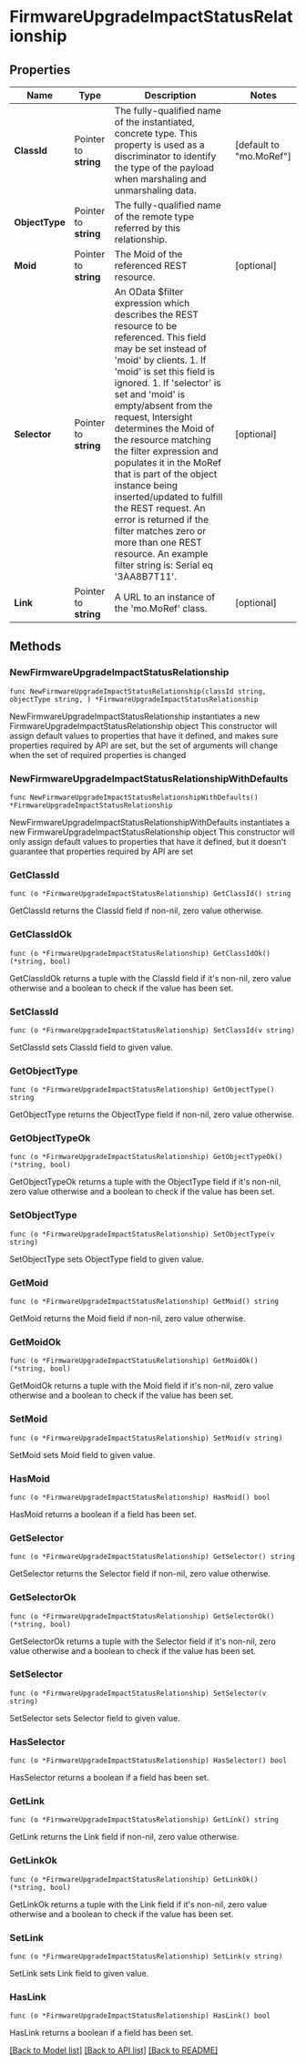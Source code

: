 # FirmwareUpgradeImpactStatusRelationship

## Properties

Name | Type | Description | Notes
------------ | ------------- | ------------- | -------------
**ClassId** | Pointer to **string** | The fully-qualified name of the instantiated, concrete type. This property is used as a discriminator to identify the type of the payload when marshaling and unmarshaling data. | [default to "mo.MoRef"]
**ObjectType** | Pointer to **string** | The fully-qualified name of the remote type referred by this relationship. | 
**Moid** | Pointer to **string** | The Moid of the referenced REST resource. | [optional] 
**Selector** | Pointer to **string** | An OData $filter expression which describes the REST resource to be referenced. This field may be set instead of &#39;moid&#39; by clients. 1. If &#39;moid&#39; is set this field is ignored. 1. If &#39;selector&#39; is set and &#39;moid&#39; is empty/absent from the request, Intersight determines the Moid of the resource matching the filter expression and populates it in the MoRef that is part of the object instance being inserted/updated to fulfill the REST request. An error is returned if the filter matches zero or more than one REST resource. An example filter string is: Serial eq &#39;3AA8B7T11&#39;. | [optional] 
**Link** | Pointer to **string** | A URL to an instance of the &#39;mo.MoRef&#39; class. | [optional] 

## Methods

### NewFirmwareUpgradeImpactStatusRelationship

`func NewFirmwareUpgradeImpactStatusRelationship(classId string, objectType string, ) *FirmwareUpgradeImpactStatusRelationship`

NewFirmwareUpgradeImpactStatusRelationship instantiates a new FirmwareUpgradeImpactStatusRelationship object
This constructor will assign default values to properties that have it defined,
and makes sure properties required by API are set, but the set of arguments
will change when the set of required properties is changed

### NewFirmwareUpgradeImpactStatusRelationshipWithDefaults

`func NewFirmwareUpgradeImpactStatusRelationshipWithDefaults() *FirmwareUpgradeImpactStatusRelationship`

NewFirmwareUpgradeImpactStatusRelationshipWithDefaults instantiates a new FirmwareUpgradeImpactStatusRelationship object
This constructor will only assign default values to properties that have it defined,
but it doesn't guarantee that properties required by API are set

### GetClassId

`func (o *FirmwareUpgradeImpactStatusRelationship) GetClassId() string`

GetClassId returns the ClassId field if non-nil, zero value otherwise.

### GetClassIdOk

`func (o *FirmwareUpgradeImpactStatusRelationship) GetClassIdOk() (*string, bool)`

GetClassIdOk returns a tuple with the ClassId field if it's non-nil, zero value otherwise
and a boolean to check if the value has been set.

### SetClassId

`func (o *FirmwareUpgradeImpactStatusRelationship) SetClassId(v string)`

SetClassId sets ClassId field to given value.


### GetObjectType

`func (o *FirmwareUpgradeImpactStatusRelationship) GetObjectType() string`

GetObjectType returns the ObjectType field if non-nil, zero value otherwise.

### GetObjectTypeOk

`func (o *FirmwareUpgradeImpactStatusRelationship) GetObjectTypeOk() (*string, bool)`

GetObjectTypeOk returns a tuple with the ObjectType field if it's non-nil, zero value otherwise
and a boolean to check if the value has been set.

### SetObjectType

`func (o *FirmwareUpgradeImpactStatusRelationship) SetObjectType(v string)`

SetObjectType sets ObjectType field to given value.


### GetMoid

`func (o *FirmwareUpgradeImpactStatusRelationship) GetMoid() string`

GetMoid returns the Moid field if non-nil, zero value otherwise.

### GetMoidOk

`func (o *FirmwareUpgradeImpactStatusRelationship) GetMoidOk() (*string, bool)`

GetMoidOk returns a tuple with the Moid field if it's non-nil, zero value otherwise
and a boolean to check if the value has been set.

### SetMoid

`func (o *FirmwareUpgradeImpactStatusRelationship) SetMoid(v string)`

SetMoid sets Moid field to given value.

### HasMoid

`func (o *FirmwareUpgradeImpactStatusRelationship) HasMoid() bool`

HasMoid returns a boolean if a field has been set.

### GetSelector

`func (o *FirmwareUpgradeImpactStatusRelationship) GetSelector() string`

GetSelector returns the Selector field if non-nil, zero value otherwise.

### GetSelectorOk

`func (o *FirmwareUpgradeImpactStatusRelationship) GetSelectorOk() (*string, bool)`

GetSelectorOk returns a tuple with the Selector field if it's non-nil, zero value otherwise
and a boolean to check if the value has been set.

### SetSelector

`func (o *FirmwareUpgradeImpactStatusRelationship) SetSelector(v string)`

SetSelector sets Selector field to given value.

### HasSelector

`func (o *FirmwareUpgradeImpactStatusRelationship) HasSelector() bool`

HasSelector returns a boolean if a field has been set.

### GetLink

`func (o *FirmwareUpgradeImpactStatusRelationship) GetLink() string`

GetLink returns the Link field if non-nil, zero value otherwise.

### GetLinkOk

`func (o *FirmwareUpgradeImpactStatusRelationship) GetLinkOk() (*string, bool)`

GetLinkOk returns a tuple with the Link field if it's non-nil, zero value otherwise
and a boolean to check if the value has been set.

### SetLink

`func (o *FirmwareUpgradeImpactStatusRelationship) SetLink(v string)`

SetLink sets Link field to given value.

### HasLink

`func (o *FirmwareUpgradeImpactStatusRelationship) HasLink() bool`

HasLink returns a boolean if a field has been set.


[[Back to Model list]](../README.md#documentation-for-models) [[Back to API list]](../README.md#documentation-for-api-endpoints) [[Back to README]](../README.md)


